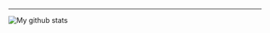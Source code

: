 
<p align="right">

 <hr>

 ![My github stats](https://github-readme-stats.vercel.app/api?username=xeyalbeylerov&show_icons=true&title_color=fff&icon_color=79ff97&text_color=9f9f9f&bg_color=151515)

  </p>
